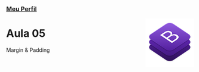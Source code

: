 ### [Meu Perfil](http://phstefen.github.io/)

<img align="right" src="../../../img/bootstrap.png" width="130"/>

# Aula 05
Margin & Padding